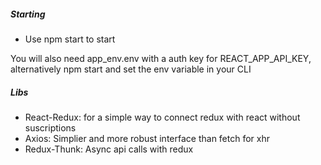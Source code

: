 ##### Starting
- Use npm start to start

You will also need app_env.env with a auth key for REACT_APP_API_KEY, alternatively npm start and set the
env variable in your CLI

##### Libs
- React-Redux: for a simple way to connect redux with react without suscriptions
- Axios: Simplier and more robust interface than fetch for xhr
- Redux-Thunk: Async api calls with redux
 
